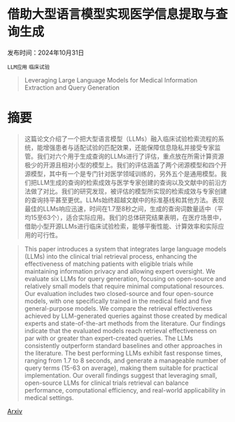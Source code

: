 # 借助大型语言模型实现医学信息提取与查询生成

发布时间：2024年10月31日

`LLM应用` `临床试验`

> Leveraging Large Language Models for Medical Information Extraction and Query Generation

# 摘要

> 这篇论文介绍了一个把大型语言模型（LLMs）融入临床试验检索流程的系统，能增强患者与适配试验的匹配效果，还能保障信息隐私并接受专家监管。我们对六个用于生成查询的LLMs进行了评估，重点放在所需计算资源极少的开源且相对小型的模型上。我们的评估涵盖了两个闭源模型和四个开源模型，其中有一个是专门针对医学领域训练的，另外五个是通用模型。我们把LLM生成的查询的检索成效与医学专家创建的查询以及文献中的前沿方法做了对比。我们的研究发现，被评估的模型所实现的检索成效与专家创建的查询持平甚至更优。LLMs始终超越文献中的标准基线和其他方法。表现最佳的LLMs响应迅速，时间在1.7至8秒之间，生成的查询词数量适中（平均15至63个），适合实际应用。我们的总体研究结果表明，在医疗场景中，借助小型开源LLMs进行临床试验检索，能够平衡性能、计算效率和实际应用的可行性。

> This paper introduces a system that integrates large language models (LLMs) into the clinical trial retrieval process, enhancing the effectiveness of matching patients with eligible trials while maintaining information privacy and allowing expert oversight. We evaluate six LLMs for query generation, focusing on open-source and relatively small models that require minimal computational resources. Our evaluation includes two closed-source and four open-source models, with one specifically trained in the medical field and five general-purpose models. We compare the retrieval effectiveness achieved by LLM-generated queries against those created by medical experts and state-of-the-art methods from the literature. Our findings indicate that the evaluated models reach retrieval effectiveness on par with or greater than expert-created queries. The LLMs consistently outperform standard baselines and other approaches in the literature. The best performing LLMs exhibit fast response times, ranging from 1.7 to 8 seconds, and generate a manageable number of query terms (15-63 on average), making them suitable for practical implementation. Our overall findings suggest that leveraging small, open-source LLMs for clinical trials retrieval can balance performance, computational efficiency, and real-world applicability in medical settings.

[Arxiv](https://arxiv.org/abs/2410.23851)